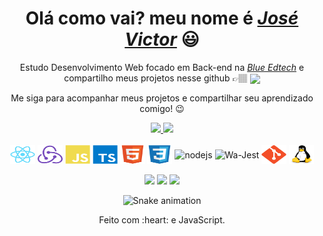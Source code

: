 <div>
  <h1 align="center">Olá como vai? meu nome é <a href="https://www.linkedin.com/in/jos%C3%A9-victor-da-silva-izidorio-2992b221a/"><i>José Victor</i></a> 😃</h1>
  <p align="center">Estudo Desenvolvimento Web focado em Back-end na <a href=https://blueedtech.com.br/?gclid=CjwKCAiAg6yRBhBNEiwAeVyL0L3B9Y52RV8G_0udNHmcuJ1Qsnojdj8Es8CsPJ8g4WsR4Ch4JSq00hoCBA0QAvD_BwE\><i>Blue Edtech</i></a> e compartilho meus projetos nesse github<span> 👉🏽️</span>
  <a align="rigth"  href="https://github.com/JVictor1604/C011-M01-LAP/" target="_blank">
    <img width="10%" align="center" valign="middle" src="https://logosmarcas.net/wp-content/uploads/2020/12/GitHub-Logo.png" target="_blank" />
  </a><br>
  <p align="center">Me siga para acompanhar meus projetos e compartilhar seu aprendizado comigo! 😉️</h2>
</div>



<div align="center">
  <a href="https://github.com/JVictor1604/C011-M01-LAP/">
    <img height="150em" src="https://github-readme-stats.vercel.app/api?username=JVictor1604&count_private=true&include_all_commits=true&show_icons=true&theme=dracula&hide_border=false&show_owner=true"/>
    <img height="150em" src="https://github-readme-stats.vercel.app/api/top-langs/?username=JVictor1604&theme=dracula&hide_border=false&&layout=compact"/>
  </a>
</div>

<div align="center" valign="top"><br>
  <img align="center" alt="React" height="30" width="40" src="https://raw.githubusercontent.com/devicons/devicon/master/icons/react/react-original.svg">
  <img align="center" alt="Redux" height="30" width="40" src="https://raw.githubusercontent.com/devicons/devicon/master/icons/redux/redux-original.svg">
  <img align="center" alt="Js" height="30" width="40" src="https://raw.githubusercontent.com/devicons/devicon/master/icons/javascript/javascript-plain.svg">
  <img align="center" alt="Js" height="30" width="40" src="https://raw.githubusercontent.com/devicons/devicon/master/icons/typescript/typescript-plain.svg">
  <img align="center" alt="HTML" height="30" width="40" src="https://raw.githubusercontent.com/devicons/devicon/master/icons/html5/html5-original.svg">
  <img align="center" alt="CSS" height="30" width="40" src="https://raw.githubusercontent.com/devicons/devicon/master/icons/css3/css3-original.svg">
  <img align="center" alt="nodejs" height="30" width="40" src="https://cdn.worldvectorlogo.com/logos/nodejs-icon.svg">
  <img align="center" alt="Wa-Jest" height="30" width="40" src="https://cdn.jsdelivr.net/gh/devicons/devicon/icons/jest/jest-plain.svg">
  <img align="center" alt="git" height="30" width="40" src="https://raw.githubusercontent.com/devicons/devicon/master/icons/git/git-original.svg">
  
<!--   <img align="center" alt="github" height="30" width="40" src="https://raw.githubusercontent.com/devicons/devicon/master/icons/github/github-original.svg"> -->
  <img align="center" alt="linux" height="30" width="40" src="https://raw.githubusercontent.com/devicons/devicon/master/icons/linux/linux-original.svg">
</div><br>

<div align="center">
  <a href="https://www.instagram.com/jvictor_nw/" target="_blank"><img src="https://img.shields.io/badge/-Instagram-%23E4405F?style=for-the-badge&logo=instagram&logoColor=white" target="_blank"></a>
  <!-- <a href="https://www.facebook.com/pr.eduardoribeiro" target="_blank"><img src="https://img.shields.io/badge/Facebook-1877F2?style=for-the-badge&logo=facebook&logoColor=white" target="_blank"></a>  -->
  <a href="https://www.linkedin.com/in/jos%C3%A9-victor-da-silva-izidorio-2992b221a/" target="_blank"><img src="https://img.shields.io/badge/-LinkedIn-%230077B5?style=for-the-badge&logo=linkedin&logoColor=white" target="_blank"></a> 
  <a href="mailto:josevictor8569@gmail.com"><img src="https://img.shields.io/badge/-Gmail-%23333?style=for-the-badge&logo=gmail&logoColor=white" target="_blank"></a>
</div>

<div align="center">
  
  ![Snake animation](https://github.com/danielbped/danielbped/blob/output/github-contribution-grid-snake.svg)
  
</div>

<div align="center">
  <p>Feito com :heart: e JavaScript.</p>
